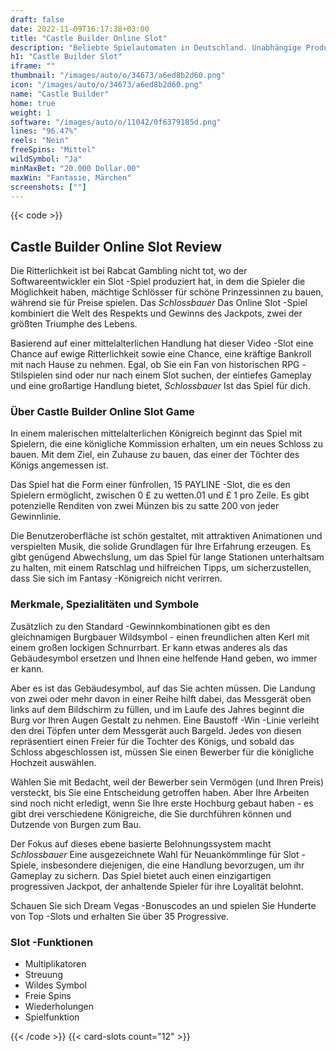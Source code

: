 ```yaml
---
draft: false
date: 2022-11-09T16:17:38+03:00
title: "Castle Builder Online Slot"
description: "Beliebte Spielautomaten in Deutschland. Unabhängige Produktbewertungen und exklusive Anmeldeangebote. Jetzt spielen!"
h1: "Castle Builder Slot"
iframe: ""
thumbnail: "/images/auto/o/34673/a6ed8b2d60.png"
icon: "/images/auto/o/34673/a6ed8b2d60.png"
name: "Castle Builder"
home: true
weight: 1
software: "/images/auto/o/11042/0f6379185d.png"
lines: "96.47%"
reels: "Nein"
freeSpins: "Mittel"
wildSymbol: "Ja"
minMaxBet: "20.000 Dollar.00"
maxWin: "Fantasie, Märchen"
screenshots: [""]
---
```


{{< code >}}<h2>Castle Builder Online Slot Review</h2><p>Die Ritterlichkeit ist bei Rabcat Gambling nicht tot, wo der Softwareentwickler ein Slot -Spiel produziert hat, in dem die Spieler die Möglichkeit haben, mächtige Schlösser für schöne Prinzessinnen zu bauen, während sie für Preise spielen. Das <em>Schlossbauer</em> Das Online Slot -Spiel kombiniert die Welt des Respekts und Gewinns des Jackpots, zwei der größten Triumphe des Lebens.</p><p>Basierend auf einer mittelalterlichen Handlung hat dieser Video -Slot eine Chance auf ewige Ritterlichkeit sowie eine Chance, eine kräftige Bankroll mit nach Hause zu nehmen. Egal, ob Sie ein Fan von historischen RPG -Stilspielen sind oder nur nach einem Slot suchen, der eintiefes Gameplay und eine großartige Handlung bietet, <em>Schlossbauer</em> Ist das Spiel für dich.</p><h3>Über Castle Builder Online Slot Game</h3><p>In einem malerischen mittelalterlichen Königreich beginnt das Spiel mit Spielern, die eine königliche Kommission erhalten, um ein neues Schloss zu bauen. Mit dem Ziel, ein Zuhause zu bauen, das einer der Töchter des Königs angemessen ist.</p><p>Das Spiel hat die Form einer fünfrollen, 15 PAYLINE -Slot, die es den Spielern ermöglicht, zwischen 0 £ zu wetten.01 und £ 1 pro Zeile. Es gibt potenzielle Renditen von zwei Münzen bis zu satte 200 von jeder Gewinnlinie.</p><p>Die Benutzeroberfläche ist schön gestaltet, mit attraktiven Animationen und verspielten Musik, die solide Grundlagen für Ihre Erfahrung erzeugen. Es gibt genügend Abwechslung, um das Spiel für lange Stationen unterhaltsam zu halten, mit einem Ratschlag und hilfreichen Tipps, um sicherzustellen, dass Sie sich im Fantasy -Königreich nicht verirren.</p><h3>Merkmale, Spezialitäten und Symbole</h3><p>Zusätzlich zu den Standard -Gewinnkombinationen gibt es den gleichnamigen Burgbauer Wildsymbol - einen freundlichen alten Kerl mit einem großen lockigen Schnurrbart. Er kann etwas anderes als das Gebäudesymbol ersetzen und Ihnen eine helfende Hand geben, wo immer er kann.</p><p>Aber es ist das Gebäudesymbol, auf das Sie achten müssen. Die Landung von zwei oder mehr davon in einer Reihe hilft dabei, das Messgerät oben links auf dem Bildschirm zu füllen, und im Laufe des Jahres beginnt die Burg vor Ihren Augen Gestalt zu nehmen. Eine Baustoff -Win -Linie verleiht den drei Töpfen unter dem Messgerät auch Bargeld. Jedes von diesen repräsentiert einen Freier für die Tochter des Königs, und sobald das Schloss abgeschlossen ist, müssen Sie einen Bewerber für die königliche Hochzeit auswählen.</p><p>Wählen Sie mit Bedacht, weil der Bewerber sein Vermögen (und Ihren Preis) versteckt, bis Sie eine Entscheidung getroffen haben. Aber Ihre Arbeiten sind noch nicht erledigt, wenn Sie Ihre erste Hochburg gebaut haben - es gibt drei verschiedene Königreiche, die Sie durchführen können und Dutzende von Burgen zum Bau.</p><p>Der Fokus auf dieses ebene basierte Belohnungssystem macht <em>Schlossbauer</em> Eine ausgezeichnete Wahl für Neuankömmlinge für Slot -Spiele, insbesondere diejenigen, die eine Handlung bevorzugen, um ihr Gameplay zu sichern. Das Spiel bietet auch einen einzigartigen progressiven Jackpot, der anhaltende Spieler für ihre Loyalität belohnt.</p><p>
Schauen Sie sich Dream Vegas -Bonuscodes an und spielen Sie Hunderte von Top -Slots und erhalten Sie über 35 Progressive.</p><h3>
Slot -Funktionen</h3><ul>
<li></span>
Multiplikatoren</li>
<li></span>
Streuung</li>
<li></span>
Wildes Symbol</li>
<li></span>
Freie Spins</li>
<li></span>
Wiederholungen</li>
<li></span>
Spielfunktion</li></ul>{{< /code >}}
 {{< card-slots count="12" >}}